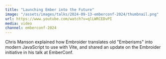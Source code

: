 ```yaml
---
title: "Launching Ember into the Future"
image: "/assets/images/talks/2024-09-13-emberconf-2024/thumbnail.png"
url: https://www.youtube.com/watch?v=qlLWRCEDvPI
media: video
channel: emberconf-2024
---
```


Chris Manson explained how Embroider translates old "Emberisms" into modern
JavaScript to use with Vite, and shared an update on the Embroider initiative in
his talk at EmberConf.
